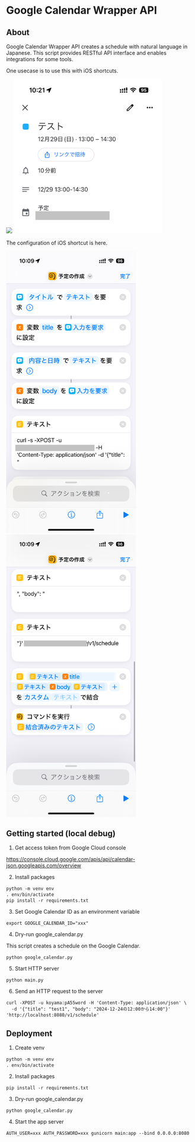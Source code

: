 # Google Calendar Wrapper API

## About

Google Calendar Wrapper API creates a schedule with natural language in Japanese.
This script provides RESTful API interface and enables integrations for some tools.

One usecase is to use this with iOS shortcuts.

<img src="assets/demo.gif" width="400">

<img src="assets/schedule-dtail.jpg" width="400">

The configuration of iOS shortcut is here.

<img src="assets/shortcut1.jpg" width="350"> <img src="assets/shortcut2.jpg" width="350">

## Getting started (local debug)

1. Get access token from Google Cloud console

https://console.cloud.google.com/apis/api/calendar-json.googleapis.com/overview

2. Install packages

```
python -m venv env
. env/bin/activate
pip install -r requirements.txt
```

3. Set Google Calendar ID as an environment variable

```
export GOOGLE_CALENDAR_ID="xxx"
```

4. Dry-run google_calendar.py

This script creates a schedule on the Google Calendar.

```
python google_calendar.py
```

5. Start HTTP server

```
python main.py
```

6. Send an HTTP request to the server

```
curl -XPOST -u koyama:pA55word -H 'Content-Type: application/json' \
  -d '{"title": "test1", "body": "2024-12-24の12:00から14:00"}' 'http://localhost:8080/v1/schedule'
```

## Deployment

1. Create venv

```
python -m venv env
. env/bin/activate
```

2. Install packages

```
pip install -r requirements.txt
```

3. Dry-run google_calendar.py

```
python google_calendar.py
```

4. Start the app server

```
AUTH_USER=xxx AUTH_PASSWORD=xxx gunicorn main:app --bind 0.0.0.0:8080
```

